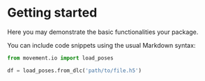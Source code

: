 # Getting started

Here you may demonstrate the basic functionalities your package.

You can include code snippets using the usual Markdown syntax:

```python
from movement.io import load_poses

df = load_poses.from_dlc('path/to/file.h5')
```
